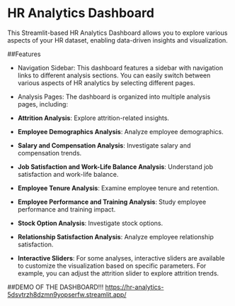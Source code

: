 # HR Analytics Dashboard
This Streamlit-based HR Analytics Dashboard allows you to explore various aspects of your HR dataset, enabling data-driven insights and visualization.

##Features
* Navigation Sidebar: This dashboard features a sidebar with navigation links to different analysis sections. You can easily switch between various aspects of HR analytics by selecting different pages.

* Analysis Pages: The dashboard is organized into multiple analysis pages, including:

* **Attrition Analysis**: Explore attrition-related insights.
* **Employee Demographics Analysis**: Analyze employee demographics.
* **Salary and Compensation Analysis**: Investigate salary and compensation trends.
* **Job Satisfaction and Work-Life Balance Analysis**: Understand job satisfaction and work-life balance.
* **Employee Tenure Analysis**: Examine employee tenure and retention.
* **Employee Performance and Training Analysis**: Study employee performance and training impact.
* **Stock Option Analysis**: Investigate stock options.
* **Relationship Satisfaction Analysis**: Analyze employee relationship satisfaction.
* **Interactive Sliders**: For some analyses, interactive sliders are available to customize the visualization based on specific parameters. For example, you can adjust the attrition slider to explore attrition trends.

##DEMO OF THE DASHBOARD!!!
https://hr-analytics-5dsvtrzh8dzmn9yopserfw.streamlit.app/
